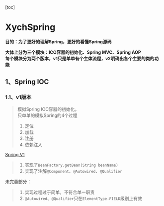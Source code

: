 [toc]
# XychSpring

<b>目的：为了更好的理解Spring，更好的看懂Spring源码</b><br>

<b>大体上分为三个模块：ICO容器的初始化、Spring MVC、Spring AOP</b><br>
<b>每个模块分为两个版本，v1只是单单有个主体流程，v2明确出各个主要的类的功能</b>
## 1、Spring IOC
### 1.1、v1版本
> 模拟Spring IOC容器的初始化。<br>
> 只单单的模拟Spring的4个过程<br>
> 1. 定位<br>
> 2. 加载<br>
> 3. 注册<br>
> 4. 依赖注入<br>

[Spring V1](doc/Spring_IOC_V1.md)

> 1. 实现了`BeanFactory.getBean(String beanName)`
> 2. 实现了注解`@Component`、`@Autowired`、`@Qualifier`

未完善部分：

> 1. 实现过程过于简单，不符合单一职责
> 2. `@Autowired`、`@Qualifier`只在`ElementType.FIELD`级别上有效
